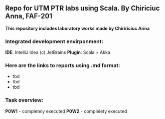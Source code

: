 ## Repo for UTM PTR labs using Scala. By Chiriciuc Anna, FAF-201

**This repository includes laboratory works made by Chiririciuc Anna**

### Integrated development envirponment:
**IDE**: IntelliJ Idea (c) JetBrains
**Plugin**: Scala + Akka

### Here are the links to reports using .md format:
- tbd
- tbd
- tbd

### Task overview:

**P0W1** - completely executed
**P0W2** - complelety executed
